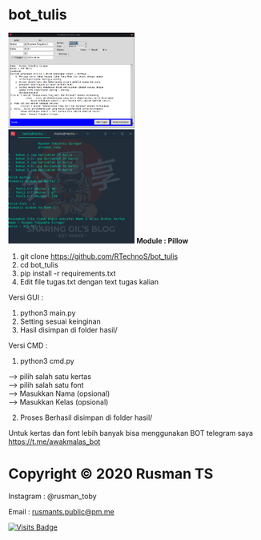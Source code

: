 # bot_tulis
<img width=50% src="media/screenshot_GUI.png">
<img width=50% src="media/screenshot_CMD.png">
<b>Module : Pillow</b>

1. git clone https://github.com/RTechnoS/bot_tulis
2. cd bot_tulis
3. pip install -r requirements.txt
4. Edit file tugas.txt dengan text tugas kalian

Versi GUI :
1. python3 main.py
2. Setting sesuai keinginan
3. Hasil disimpan di folder hasil/

Versi CMD :
1. python3 cmd.py

--> pilih salah satu kertas</br>
--> pilih salah satu font</br>
--> Masukkan Nama (opsional)</br>
--> Masukkan Kelas (opsional)</br>

2. Proses Berhasil disimpan di folder hasil/


Untuk kertas dan font lebih banyak
bisa menggunakan BOT telegram saya
https://t.me/awakmalas_bot


# Copyright © 2020 Rusman TS
Instagram : @rusman_toby

Email : rusmants.public@pm.me


[![Visits Badge](https://badges.pufler.dev/visits/RTechnoS/bot_tulis?style=for-the-badge&color=blue)](https://github.com/RTechnoS/RTechnoS)
